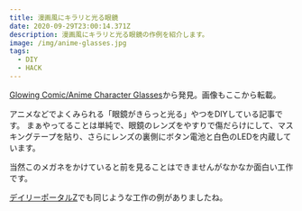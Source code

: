 ```yaml
---
title: 漫画風にキラリと光る眼鏡
date: 2020-09-29T23:00:14.371Z
description: 漫画風にキラリと光る眼鏡の作例を紹介します。
image: /img/anime-glasses.jpg
tags:
  - DIY
  - HACK
---
```

[Glowing Comic/Anime Character Glasses](https://www.instructables.com/id/Glowing-ComicAnime-Character-Glasses/)から発見。画像もここから転載。

アニメなどでよくみられる「眼鏡がきらっと光る」やつをDIYしている記事です。
まぁやってることは単純で、眼鏡のレンズをやすりで傷だらけにして、マスキングテープを貼り、さらにレンズの裏側にボタン電池と白色のLEDを内蔵しています。

当然このメガネをかけていると前を見ることはできませんがなかなか面白い工作です。

[デイリーポータルZ](https://dailyportalz.jp/kiji/180123201828)でも同じような工作の例がありましたね。

